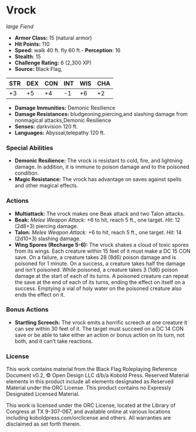 # Vrock

*large* *Fiend*

- **Armor Class:** 15 (natural armor)
- **Hit Points:** 110 
- **Speed:** walk 40 ft. fly 60 ft.- **Perception**: 16
- **Stealth**: 15
- **Challenge Rating:** 6 (2,300 XP)
- **Source:** Black Flag,

| STR | DEX | CON | INT | WIS | CHA |
| --- | --- | --- | --- | --- | --- |
| +3 | +5 | +4 | -1 | +6 | +2 |

- **Damage Immunities:** Demonic Resilience
- **Damage Resistances:** bludgeoning,piercing,and slashing damage from nonmagical attacks,Demonic Resilience
- **Senses:** darkvision 120 ft.
- **Languages:** Abyssal,telepathy 120 ft.

### Special Abilities

- **Demonic Resilience:** The vrock is resistant to cold, fire, and lightning damage. In addition, it is immune to poison damage and to the poisoned condition.
- **Magic Resistance:** The vrock has advantage on saves against spells and other magical effects.

### Actions

- **Multiattack:** The vrock makes one Beak attack and two Talon attacks.
- **Beak:** _Melee Weapon Attack:_ +6 to hit, reach 5 ft., one target. _Hit:_ 12 (2d8+3) piercing damage.
- **Talon:** _Melee Weapon Attack:_ +6 to hit, reach 5 ft., one target. _Hit:_ 14 (2d10+3) slashing damage.
- **Wing Spores (Recharge 5-6):** The vrock shakes a cloud of toxic spores from its wings. Each creature within 15 feet of it must make a DC 15 CON save. On a failure, a creature takes 28 (8d6) poison damage and is poisoned for 1 minute. On a success, a creature takes half the damage and isn't poisoned. While poisoned, a creature takes 3 (1d6) poison damage at the start of each of its turns. A poisoned creature can repeat the save at the end of each of its turns, ending the effect on itself on a success. Emptying a vial of holy water on the poisoned creature also ends the effect on it.

### Bonus Actions

- **Startling Screech:** The vrock emits a horrific screech at one creature it can see within 30 feet of it. The target must succeed on a DC 14 CON save or be able to take either an action or bonus action on its turn, not both, and it can't take reactions.


### License

This work contains material from the Black Flag Roleplaying Reference Document v0.2, © Open Design LLC d/b/a Kobold Press. Reserved Material elements in this product include all elements designated as Reserved Material under the ORC License. This product contains no Expressly Designated Licensed Material.

This work is licensed under the ORC License, located at the Library of Congress at TX 9-307-067, and available online at various locations including koboldpress.com/orclicense and others. All warranties are disclaimed as set forth therein.
